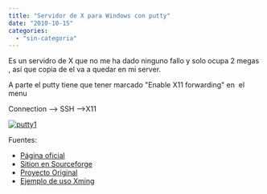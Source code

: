 ```yaml
---
title: "Servidor de X para Windows con putty"
date: "2010-10-15"
categories: 
  - "sin-categoria"
---
```


Es un servidro de X que no me ha dado ninguno fallo y solo ocupa 2 megas , así que copia de el va a quedar en mi server.

A parte el putty tiene que tener marcado "Enable X11 forwarding" en  el menu

Connection --> SSH -->X11

[![](images/putty1-300x291.png "putty1")](https://luispuente.net/wp-content/uploads/2010/10/putty1.png)

Fuentes:

- [Página oficial](https://www.straightrunning.com/XmingNotes/)
- [Sition en Sourceforge](https://sourceforge.net/projects/xming)
- [Proyecto Original](https://freedesktop.org/wiki/Xming)
- [Ejemplo de uso Xming](https://www.youtube.com/watch?v=EsHuZJ5gORE)
